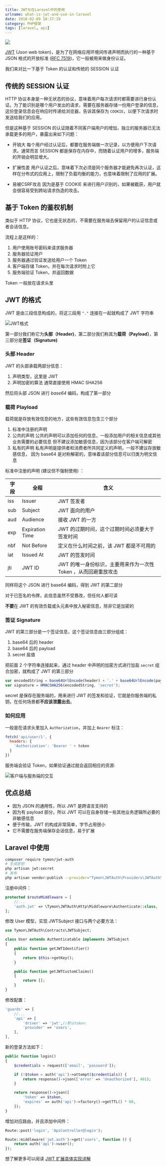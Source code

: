 ```yaml
---
title: JWT与在Laravel中的使用
urlname: what-is-jwt-and-use-in-laravel
date: 2018-02-09 10:37:19
category: PHP框架
tags: [laravel, api]
---
```


![](/images/jwt-laravel.png)

[JWT](https://jwt.io/introduction/) (Json web token)，是为了在网络应用环境间传递声明而执行的一种基于 JSON 格式的开放标准 ([RFC 7519](https://tools.ietf.org/html/rfc7519))，它一般被用来做身份认证。

<!-- more -->

我们来对比一下基于 Token 的认证和传统的 SESSION 认证

## 传统的 SESSION 认证

HTTP 协议本身是一种无状态的协议，意味着用户每次请求时都需要进行身份认证。为了能识别是哪个用户发出的请求，需要在服务器存储一份用户登录的信息，这份登录信息会在响应时传递给浏览器，告诉其保存为 `COOKIE`，以便下次请求时发送给我们的应用。

但是这种基于 SESSION 的认证随着不同客户端用户的增加，独立的服务器已无法承载更多的用户，暴露出来如下问题：

- 开销大
每个用户经过认证后，都要在服务端做一次记录，以方便用户下次请求。通常而言 SESSION 都是保存在内存中，而随着认证用户的增多，服务端的开销会明显增大。

- 扩展性差
用户认证之后，意味着下次必须是同个服务器才能避免再次认证，这样在分布式的应用上，限制了负载均衡的能力，也意味着限制了应用的扩展。

- 易被CSRF攻击
因为是基于 COOKIE 来进行用户识别的，如果被截获，用户就会很容易受到跨站请求伪造的攻击。

## 基于 Token 的鉴权机制

类似于 HTTP 协议，它也是无状态的，不需要在服务端去保留用户的认证信息或者会话信息。

流程上是这样的：

1. 用户使用账号密码来请求服务器
2. 服务器验证用户
3. 服务器通过验证发送给用户一个 Token
4. 客户端存储 Token，并在每次请求时附上它
5. 服务端验证 Token，并返回数据

Token 一般放在请求头里

## JWT 的格式

JWT 是由三段信息构成的，将这三段用 `"."` 连接在一起就构成了 JWT 字符串

![JWT格式](/images/jwt.png)

第一部分我们称它为**头部（Header)**，第二部分我们称其为**载荷（Payload）**，第三部分是**签证（Signature)**

### 头部 Header

JWT 的头部承载两部分信息：

1. 声明类型，这里是 JWT
2. 声明加密的算法 通常直接使用 HMAC SHA256

然后将头部 JSON 进行 *base64* 编码，构成了第一部分

### 载荷 Playload

载荷就是存放有效信息的地方，这些有效信息包含三个部分

1. 标准中注册的声明
2. 公共的声明
公共的声明可以添加任何的信息，一般添加用户的相关信息或其他业务需要的必要信息
但不建议添加敏感信息，因为该部分在客户端可解密
3. 私有的声明
私有声明是提供者和消费者所共同定义的声明，一般不建议存放敏感信息，
因为 base64 是对称解密的，意味着该部分信息可以归类为明文信息

标准中注册的声明 (建议但不强制使用) ：

|字段|全程|含义|
|-|-|-|
|iss|Issuer|JWT 签发者|
|sub|Subject|JWT 面向的用户|
|aud|Audience|接收 JWT 的一方|
|exp|Expiration Time|JWT 的过期时间，这个过期时间必须要大于签发时间|
|nbf|Not Before|定义在什么时间之前，该 JWT 都是不可用的|
|iat|Issued At|JWT 的签发时间|
|jti|JWT ID|JWT 的唯一身份标识，主要用来作为一次性 Token ，从而回避重放攻击|

同样将这个 JSON 进行 base64 编码，得到 JWT 的第二部分

对于已签名的令牌，此信息虽然不受篡改，但任何人都可读

**不要**在 JWT 的有效负载或头元素中放入秘密信息，除非它是加密的

### 签证 Signature

JWT 的第三部分是一个签证信息，这个签证信息由三部分组成：

1. base64 后的 header
2. base64 后的 payload
3. secret 盐值

把前面 2 个字符串连接起来，通过 header 中声明的加密方式进行加盐 `secret` 组合加密，就构成了 JWT 的第三部分

```js
var encodedString = base64UrlEncode(header) + '.' + base64UrlEncode(payload);
var signature = HMACSHA256(encodedString, 'secret');
```

secret 是保存在服务端的，用来进行 JWT 的签发和验证，它就是你服务端的私钥，在任何场景都**不应该泄露出去**。

### 如何应用

一般是在请求头里加入 `Authorization`，并加上 `Bearer` 标注：

```js
fetch('api/user/1', {
  headers: {
    'Authorization': 'Bearer ' + token
  }
})
```

服务端会验证 Token，如果验证通过就会返回相应的资源:

![客户端与服务端的交互](/images/jwt-http.png)

## 优点总结

- 因为 JSON 的通用性，所以 JWT 是跨语言支持的
- 因为有 payload 部分，所以 JWT 可以在自身存储一些其他业务逻辑所必要的非敏感信息
- 便于传输，JWT 的构成非常简单，字节占用很小
- 它不需要在服务端保存会话信息，易于扩展

## Laravel 中使用

```bash
composer require tymon/jwt-auth
# 生成密钥
php artisan jwt:secret
# 发布
php artisan vendor:publish --provider="Tymon\JWTAuth\Providers\JWTAuthServiceProvider"
```

注册中间件：

```php app\Http\Kernel.php
protected $routeMiddleware = [
    //...
    'auth.jwt' => \Tymon\JWTAuth\Http\Middleware\Authenticate::class,
];
```

修改 User 模型，实现 JWTSubject 接口与两个必要方法：

```php User.php
use Tymon\JWTAuth\Contracts\JWTSubject;

class User extends Authenticatable implements JWTSubject
{
    public function getJWTIdentifier()
    {
        return $this->getKey();
    }

    public function getJWTCustomClaims()
    {
        return [];
    }
}
```

修改配置：

```php config/auth.php
'guards' => [
    //...
    'api' => [
        'driver' => 'jwt',//默认token
        'provider' => 'users',
    ],
],
```

新的登录方法如下：

```php ApiController.php
public function login()
{
    $credentials = request(['email', 'password']);

    if (!$token = auth('api')->attempt($credentials)) {
        return response()->json(['error' => 'Unauthorized'], 401);
    }

    return response()->json([
        'token' => $token,
        'expires' => auth('api')->factory()->getTTL() * 60,
    ]);
}
```

增加对应路由，并且添加中间件：

```php routes/api.php
Route::post('login', 'ApiController@login');

Route::middleware('jwt.auth')->get('users', function () {
    return auth('api')->user();
});
```

想了解更多可以阅读 [JWT 扩展具体实现详解](https://learnku.com/articles/10889/detailed-implementation-of-jwt-extensions)
